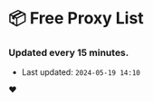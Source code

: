 # :package: Free Proxy List
### Updated every 15 minutes.

- Last updated: `2024-05-19 14:10`

:heart:
